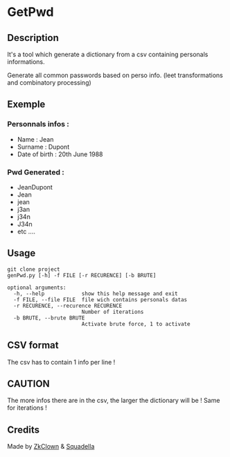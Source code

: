 # GetPwd

## Description
It's a tool which generate a dictionary from a csv containing personals informations.

Generate all common passwords based on perso info. (leet transformations and combinatory processing)

## Exemple

### Personnals infos :
  - Name : Jean
  - Surname : Dupont
  - Date of birth : 20th June 1988

### Pwd Generated :
  - JeanDupont
  - Jean
  - jean
  - j3an
  - j34n
  - J34n
  - etc ....

## Usage
```
git clone project
genPwd.py [-h] -f FILE [-r RECURENCE] [-b BRUTE]

optional arguments:
  -h, --help            show this help message and exit
  -f FILE, --file FILE  file wich contains personals datas
  -r RECURENCE, --recurence RECURENCE
                        Number of iterations
  -b BRUTE, --brute BRUTE
                        Activate brute force, 1 to activate
```

## CSV format
The csv has to contain 1 info per line !

## CAUTION

The more infos there are in the csv, the larger the dictionary will be ! Same for iterations !

## Credits
Made by [ZkClown](https://github.com/ZkClown) & [Squadella](https://github.com/Squadella)
